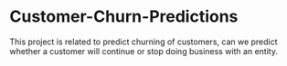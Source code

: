 # Customer-Churn-Predictions
This project is related to predict churning of customers, can we predict whether a customer will continue or stop doing business with an entity.

